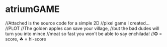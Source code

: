 # atriumGAME

//Attached is the source code for a simple 2D 
//pixel game I created...
//PLOT
//The golden apples can save your village, 
//but the bad dudes will turn you into mince 
//meat so fast you won't be able to say enchilada!
//✪ = score, ☘ = hi-score
